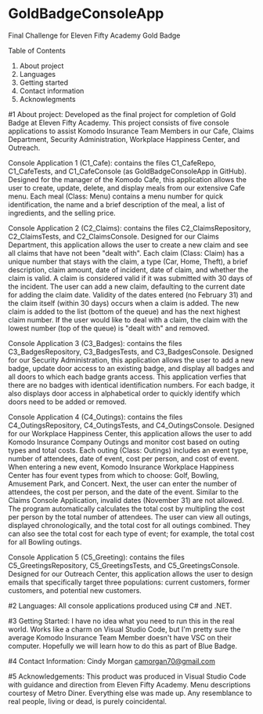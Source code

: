 # GoldBadgeConsoleApp
Final Challenge for Eleven Fifty Academy Gold Badge

Table of Contents
1. About project
2. Languages
3. Getting started
4. Contact information
5. Acknowlegments

#1 About project: Developed as the final project for completion of Gold Badge at Eleven Fifty Academy. This project consists of five console applications to assist Komodo Insurance Team Members in our Cafe, Claims Department, Security Administration, Workplace Happiness Center, and Outreach.

Console Application 1 (C1_Cafe): contains the files C1_CafeRepo, C1_CafeTests, and C1_CafeConsole (as GoldBadgeConsoleApp in GitHub). Designed for the manager of the Komodo Cafe, this application allows the user to create, update, delete, and display meals from our extensive Cafe menu. Each meal (Class: Menu) contains a menu number for quick identification, the name and a brief description of the meal, a list of ingredients, and the selling price.

Console Application 2 (C2_Claims): contains the files C2_ClaimsRepository, C2_ClaimsTests, and C2_ClaimsConsole. Designed for our Claims Department, this application allows the user to create a new claim and see all claims that have not been "dealt with". Each claim (Class: Claim) has a unique number that stays with the claim, a type (Car, Home, Theft), a brief description, claim amount, date of incident, date of claim, and whether the claim is valid. A claim is considered valid if it was submitted with 30 days of the incident. The user can add a new claim, defaulting to the current date for adding the claim date. Validity of the dates entered (no February 31) and the claim itself (within 30 days) occurs when a claim is added. The new claim is added to the list (bottom of the queue) and has the next highest claim number. If the user would like to deal with a claim, the claim with the lowest number (top of the queue) is "dealt with" and removed.

Console Application 3 (C3_Badges): contains the files C3_BadgesRepository, C3_BadgesTests, and C3_BadgesConsole. Designed for our Security Administration, this application allows the user to add a new badge, update door access to an existing badge, and display all badges and all doors to which each badge grants access. This application verfies that there are no badges with identical identification numbers. For each badge, it also displays door access in alphabetical order to quickly identify which doors need to be added or removed.

Console Application 4 (C4_Outings): contains the files C4_OutingsRepository, C4_OutingsTests, and C4_OutingsConsole. Designed for our Workplace Happiness Center, this application allows the user to add Komodo Insurance Company Outings and monitor cost based on outing types and total costs. Each outing (Class: Outings) includes an event type, number of attendees, date of event, cost per person, and cost of event. When entering a new event, Komodo Insurance Workplace Happiness Center has four event types from which to choose: Golf, Bowling, Amusement Park, and Concert. Next, the user can enter the number of attendees, the cost per person, and the date of the event. Similar to the Claims Console Application, invalid dates (November 31) are not allowed. The program automatically calculates the total cost by multipling the cost per person by the total number of attendees. The user can view all outings, displayed chronologically, and the total cost for all outings combined. They can also see the total cost for each type of event; for example, the total cost for all Bowling outings.

Console Application 5 (C5_Greeting): contains the files C5_GreetingsRepository, C5_GreetingsTests, and C5_GreetingsConsole. Designed for our Outreach Center, this application allows the user to design emails that specifically target three populations: current customers, former customers, and potential new customers.

#2 Languages: All console applications produced using C# and .NET.

#3 Getting Started: I have no idea what you need to run this in the real world. Works like a charm on Visual Studio Code, but I'm pretty sure the average Komodo Insurance Team Member doesn't have VSC on their computer. Hopefully we will learn how to do this as part of Blue Badge. 

#4 Contact Information: Cindy Morgan camorgan70@gmail.com

#5 Acknowledgements: This product was produced in Visual Studio Code with guidance and direction from Eleven Fifty Academy. Menu descriptions courtesy of Metro Diner. Everything else was made up. Any resemblance to real people, living or dead, is purely coincidental.

